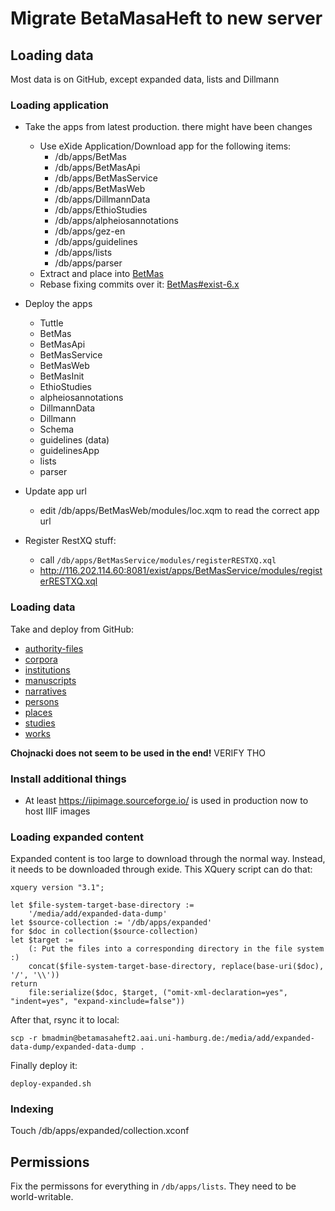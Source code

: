 # Migrate BetaMasaHeft to new server

## Loading data
<!-- This is no longer true -->
Most data is on GitHub, except expanded data, lists and Dillmann

### Loading application

 * Take the apps from latest production. there might have been changes
   * Use eXide Application/Download app for the following items:
	 * /db/apps/BetMas
	 * /db/apps/BetMasApi
	 * /db/apps/BetMasService
	 * /db/apps/BetMasWeb
	 * /db/apps/DillmannData
	 * /db/apps/EthioStudies
	 * /db/apps/alpheiosannotations
	 * /db/apps/gez-en
	 * /db/apps/guidelines
	 * /db/apps/lists
	 * /db/apps/parser
   * Extract and place into [BetMas](https://github.com/BetaMasaheft/BetMas)
   * Rebase fixing commits over it: [BetMas#exist-6.x](https://github.com/BetaMasaheft/BetMas/tree/exist-6.x)
 * Deploy the apps
     * Tuttle
 	 * BetMas
	 * BetMasApi
	 * BetMasService
	 * BetMasWeb
	 * BetMasInit
	 * EthioStudies
	 * alpheiosannotations
	 * DillmannData
	 * Dillmann
	 * Schema
	 * guidelines (data)
	 * guidelinesApp
	 * lists
	 * parser

 * Update app url
   * edit /db/apps/BetMasWeb/modules/loc.xqm to read the correct app url
 * Register RestXQ stuff:
   * call `/db/apps/BetMasService/modules/registerRESTXQ.xql`
   * http://116.202.114.60:8081/exist/apps/BetMasService/modules/registerRESTXQ.xql

### Loading data

Take and deploy from GitHub:

 * [authority-files](https://github.com/BetaMasaheft/authority-files)
 * [corpora](https://github.com/BetaMasaheft/corpora)
 * [institutions](https://github.com/BetaMasaheft/institutions)
 * [manuscripts](https://github.com/BetaMasaheft/manuscripts)
 * [narratives](https://github.com/BetaMasaheft/narrative)
 * [persons](https://github.com/BetaMasaheft/persons)
 * [places](https://github.com/BetaMasaheft/places)
 * [studies](https://github.com/BetaMasaheft/studies)
 * [works](https://github.com/BetaMasaheft/works)

**Chojnacki does not seem to be used in the end!** VERIFY THO


### Install additional things

* At least https://iipimage.sourceforge.io/ is used in production now to host IIIF images

### Loading expanded content

Expanded content is too large to download through the normal way. Instead, it needs to be downloaded through exide. This XQuery script can do that:

```xquery
xquery version "3.1";

let $file-system-target-base-directory :=
    '/media/add/expanded-data-dump'
let $source-collection := '/db/apps/expanded'
for $doc in collection($source-collection)
let $target :=
    (: Put the files into a corresponding directory in the file system :)
    concat($file-system-target-base-directory, replace(base-uri($doc), '/', '\\'))
return
    file:serialize($doc, $target, ("omit-xml-declaration=yes", "indent=yes", "expand-xinclude=false"))
```

After that, rsync it to local:

```
scp -r bmadmin@betamasaheft2.aai.uni-hamburg.de:/media/add/expanded-data-dump/expanded-data-dump .
```

Finally deploy it:

```
deploy-expanded.sh
```

### Indexing

Touch /db/apps/expanded/collection.xconf

## Permissions

Fix the permissons for everything in `/db/apps/lists`. They need to be world-writable.
